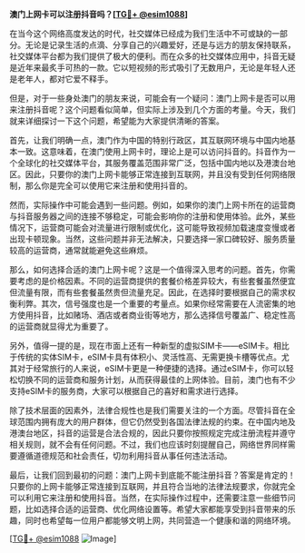 **澳门上网卡可以注册抖音吗？[[TG💪+ @esim1088](https://t.me/s/esim1088)]**

在当今这个网络高度发达的时代，社交媒体已经成为我们生活中不可或缺的一部分。无论是记录生活的点滴、分享自己的兴趣爱好，还是与远方的朋友保持联系，社交媒体平台都为我们提供了极大的便利。而在众多的社交媒体应用中，抖音无疑是近年来最炙手可热的一款。它以短视频的形式吸引了无数用户，无论是年轻人还是老年人，都对它爱不释手。

但是，对于一些身处澳门的朋友来说，可能会有一个疑问：澳门上网卡是否可以用来注册抖音呢？这个问题看似简单，但实际上涉及到几个方面的考量。今天，我们就来详细探讨一下这个问题，希望能为大家提供清晰的答案。

首先，让我们明确一点，澳门作为中国的特别行政区，其互联网环境与中国内地基本一致。这意味着，在澳门使用上网卡时，理论上是可以访问抖音的。抖音作为一个全球化的社交媒体平台，其服务覆盖范围非常广泛，包括中国内地以及港澳台地区。因此，只要你的澳门上网卡能够正常连接到互联网，并且没有受到任何网络限制，那么你是完全可以使用它来注册和使用抖音的。

然而，实际操作中可能会遇到一些问题。例如，如果你的澳门上网卡所在的运营商与抖音服务器之间的连接不够稳定，可能会影响你的注册和使用体验。此外，某些情况下，运营商可能会对流量进行限制或优化，这可能导致视频加载速度变慢或者出现卡顿现象。当然，这些问题并非无法解决，只要选择一家口碑较好、服务质量较高的运营商，通常就能避免这些麻烦。

那么，如何选择合适的澳门上网卡呢？这是一个值得深入思考的问题。首先，你需要考虑的是价格因素。不同的运营商提供的套餐价格差异较大，有些套餐虽然便宜但流量有限，而有些套餐虽然贵但流量充足。因此，在选择时要根据自己的需求权衡利弊。其次，信号强度也是一个重要的考量点。如果你经常需要在人流密集的地方使用抖音，比如赌场、酒店或者商业街等地方，那么选择信号覆盖广、稳定性高的运营商就显得尤为重要了。

另外，值得一提的是，现在市面上还有一种新型的虚拟SIM卡——eSIM卡。相比于传统的实体SIM卡，eSIM卡具有体积小、灵活性高、无需更换卡槽等优点。尤其对于经常旅行的人来说，eSIM卡更是一种便捷的选择。通过eSIM卡，你可以轻松切换不同的运营商和服务计划，从而获得最佳的上网体验。目前，澳门也有不少支持eSIM卡的服务商，大家可以根据自己的喜好和需求进行选择。

除了技术层面的因素外，法律合规性也是我们需要关注的一个方面。尽管抖音在全球范围内拥有庞大的用户群体，但它仍然受到各国法律法规的约束。在中国内地及港澳台地区，抖音的运营是合法合规的，因此只要你按照规定完成注册流程并遵守相关规则，就不会有任何问题。不过，我们也应该时刻提醒自己，网络世界同样需要遵循道德规范和社会责任，切勿利用抖音从事任何违法活动。

最后，让我们回到最初的问题：澳门上网卡到底能不能注册抖音？答案是肯定的！只要你的上网卡能够正常连接到互联网，并且符合当地的法律法规要求，你就完全可以利用它来注册和使用抖音。当然，在实际操作过程中，还需要注意一些细节问题，比如选择合适的运营商、优化网络设置等。希望大家都能享受到抖音带来的乐趣，同时也希望每一位用户都能够文明上网，共同营造一个健康和谐的网络环境。

[[TG💪+ @esim1088](https://t.me/s/esim1088) ![Image](https://i.postimg.cc/4NQfJmqS/Snipaste-2025-05-13-00-14-12.png)]
